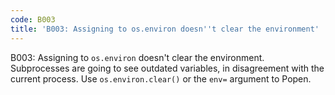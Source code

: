 ```yaml
---
code: B003
title: 'B003: Assigning to os.environ doesn''t clear the environment'
---
```


B003: Assigning to `os.environ` doesn't clear the environment. Subprocesses are going to see outdated variables, in disagreement with the current process. Use `os.environ.clear()` or the `env=` argument to Popen.